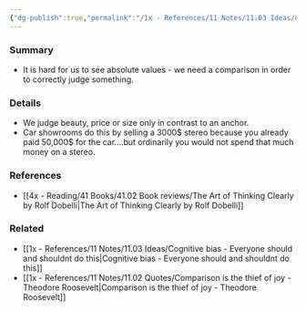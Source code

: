 ```yaml
---
{"dg-publish":true,"permalink":"/1x - References/11 Notes/11.03 Ideas/Contrast effect/","title":"Contrast effect","noteIcon":"","created":"2022-12-22T00:11:55.000+03:00","updated":"2024-02-14T20:18:34.161+03:00"}
---
```



### Summary
- It is hard for us to see absolute values - we need a comparison in order to correctly judge something.

### Details
- We judge beauty, price or size only in contrast to an anchor.
- Car showrooms do this by selling a 3000$ stereo because you already paid 50,000$ for the car....but ordinarily you would not spend that much money on a stereo.

### References
- [[4x - Reading/41 Books/41.02 Book reviews/The Art of Thinking Clearly by Rolf Dobelli\|The Art of Thinking Clearly by Rolf Dobelli]]

### Related
- [[1x - References/11 Notes/11.03 Ideas/Cognitive bias - Everyone should and shouldnt do this\|Cognitive bias - Everyone should and shouldnt do this]]
- [[1x - References/11 Notes/11.02 Quotes/Comparison is the thief of joy - Theodore Roosevelt\|Comparison is the thief of joy - Theodore Roosevelt]]